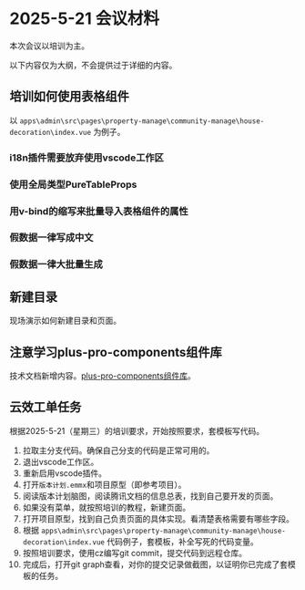 # 2025-5-21 会议材料

本次会议以培训为主。

以下内容仅为大纲，不会提供过于详细的内容。

## 培训如何使用表格组件

以 `apps\admin\src\pages\property-manage\community-manage\house-decoration\index.vue` 为例子。

### i18n插件需要放弃使用vscode工作区

### 使用全局类型PureTableProps

### 用v-bind的缩写来批量导入表格组件的属性

### 假数据一律写成中文

### 假数据一律大批量生成

## 新建目录

现场演示如何新建目录和页面。

## 注意学习plus-pro-components组件库

技术文档新增内容。[plus-pro-components组件库](../../technical-doc.md#plus-pro-components)。

## 云效工单任务

根据2025-5-21（星期三）的培训要求，开始按照要求，套模板写代码。

1. 拉取主分支代码。确保自己分支的代码是正常可用的。
2. 退出vscode工作区。
3. 重新启用vscode插件。
4. 打开`版本计划.emmx`和项目原型（即参考项目）。
5. 阅读版本计划脑图，阅读腾讯文档的信息总表，找到自己要开发的页面。
6. 如果没有菜单，就按照培训的教程，新建页面。
7. 打开项目原型，找到自己负责页面的具体实现。看清楚表格需要有哪些字段。
8. 根据 `apps\admin\src\pages\property-manage\community-manage\house-decoration\index.vue` 代码例子，套模板，补全写死的代码变量。
9. 按照培训要求，使用cz编写git commit，提交代码到远程仓库。
10. 完成后，打开git graph查看，对你的提交记录做截图，以证明你已完成了套模板的任务。
